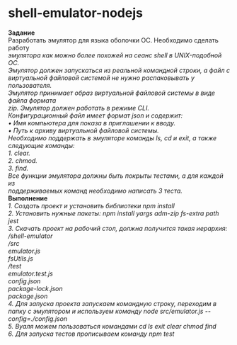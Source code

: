 # shell-emulator-nodejs  
**Задание**  
Разработать эмулятор для языка оболочки ОС. Необходимо сделать работу  
*эмулятора как можно более похожей на сеанс shell в UNIX-подобной ОС.*  
*Эмулятор должен запускаться из реальной командной строки, а файл с*  
*виртуальной файловой системой не нужно распаковывать у пользователя.*  
*Эмулятор принимает образ виртуальной файловой системы в виде файла формата*  
*zip. Эмулятор должен работать в режиме CLI.*  
*Конфигурационный файл имеет формат json и содержит:*  
*• Имя компьютера для показа в приглашении к вводу.*  
*• Путь к архиву виртуальной файловой системы.*  
*Необходимо поддержать в эмуляторе команды ls, cd и exit, а также*  
*следующие команды:*  
*1. clear.*  
*2. chmod.*  
*3. find.*  
*Все функции эмулятора должны быть покрыты тестами, а для каждой из*  
*поддерживаемых команд необходимо написать 3 теста.*  
**Выполнение**  
*1. Создать проект и установить библиотеки npm install*  
*2. Установить нужные пакеты: npm install yargs adm-zip fs-extra path jest*  
*3. Скачать проект на рабочий стол, должна получится такая иерархия:*  
*/shell-emulator*  
  */src*  
    *emulator.js*  
    *fsUtils.js*  
  */test*  
    *emulator.test.js*  
  *config.json*  
  *package-lock.json*  
  *package.json*  
*4. Для запуска проекта запускаем командную строку, переходим в папку с эмулятором и используем команду node src/emulator.js --config=./config.json*  
*5. Вуаля можем пользоваться командами cd ls exit clear chmod find*  
*6. Для запуска тестов прописываем команду npm test*  
